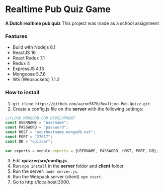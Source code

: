 # Realtime Pub Quiz Game
**A Dutch realtime pub quiz**
This project was made as a school assignment


### Features
- Build with Nodejs 8.1
- ReactJS 16
- React Redux 7.1
- Redux 4
- ExpressJS 4.13
- Mongoose 5.7.6
- WS (Websockets) 7.1.2

### How to install

1. ``git clone https://github.com/aaron5670/Realtime-Pub-Quizz.git``
2. Create a config.js file on the **server** with the following settings: 
```javascript
//CLOUD.MONGODB.COM DEVELOPMENT  
const USERNAME = "username";  
const PASSWORD = "password";  
const HOST = "yourhostname.mongodb.net";  
const PORT = "27017";  
const DB = "quizzer";  
  
var exports = module.exports = {USERNAME, PASSWORD, HOST, PORT, DB};
```
3. Edit **quizzer/src/config.js**.
4. Run ```npm install``` in the **server** folder and **client** folder.
5. Run the server: ``node server.js``.
6. Run the Webpack server (client) ```npm start```.
7. Go to http://localhost:3000.

